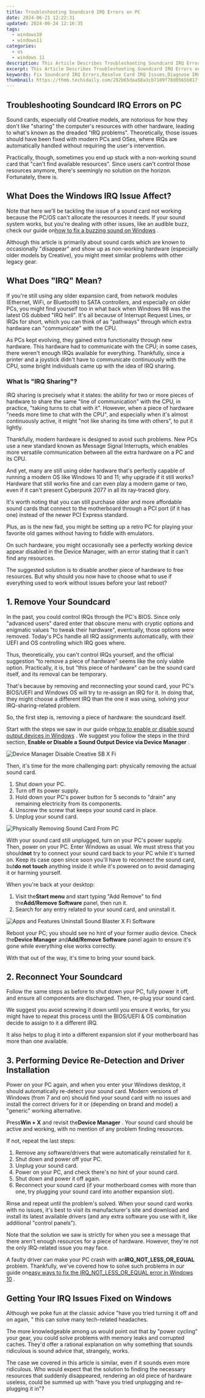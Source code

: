 ```yaml
---
title: Troubleshooting Soundcard IRQ Errors on PC
date: 2024-06-21 12:22:31
updated: 2024-06-24 12:16:35
tags:
  - windows10
  - windows11
categories:
  - os
  - windows 11
description: This Article Describes Troubleshooting Soundcard IRQ Errors on PC
excerpt: This Article Describes Troubleshooting Soundcard IRQ Errors on PC
keywords: Fix Soundcard IRQ Errors,Resolve Card IRQ Issues,Diagnose IRQ Conflicts,Remedy PC Sound Issue,Alleviate Card IRQ Errors,Correct Audio IRQ Problems,Troubleshoot PC IRQ Failures
thumbnail: https://thmb.techidaily.com/292b65daa58a3cb7189f78d0565b817f09110724b35903d3b3e9b8eb64f84eb9.jpg
---
```


## Troubleshooting Soundcard IRQ Errors on PC

 Sound cards, especially old Creative models, are notorious for how they don't like "sharing" the computer's resources with other hardware, leading to what's known as the dreaded "IRQ problems". Theoretically, those issues should have been fixed with modern PCs and OSes, where IRQs are automatically handled without requiring the user's intervention.

 Practically, though, sometimes you end up stuck with a non-working sound card that "can't find available resources". Since users can't control those resources anymore, there's seemingly no solution on the horizon. Fortunately, there is.

## What Does the Windows IRQ Issue Affect?

 Note that here we'll be tackling the issue of a sound card not working because the PC/OS can't allocate the resources it needs. If your sound system works, but you're dealing with other issues, like an audible buzz, check our guide on[how to fix a buzzing sound on Windows](https://www.makeuseof.com/windows-fix-buzzing-sound/) .

 Although this article is primarily about sound cards which are known to occasionally "disappear" and show up as non-working hardware (especially older models by Creative), you might meet similar problems with other legacy gear.

## What Does "IRQ" Mean?

 If you're still using any older expansion card, from network modules (Ethernet, WiFi, or Bluetooth) to SATA controllers, and especially on older PCs, you might find yourself too in what back when Windows 98 was the latest OS dubbed "IRQ hell". It's all because of Interrupt Request Lines, or IRQs for short, which you can think of as "pathways" through which extra hardware can "communicate" with the CPU.

 As PCs kept evolving, they gained extra functionality through new hardware. This hardware had to communicate with the CPU; in some cases, there weren't enough IRQs available for everything. Thankfully, since a printer and a joystick didn't have to communicate continuously with the CPU, some bright individuals came up with the idea of IRQ sharing.

### What Is "IRQ Sharing"?

 IRQ sharing is precisely what it states: the ability for two or more pieces of hardware to share the same "line of communication" with the CPU, in practice, "taking turns to chat with it". However, when a piece of hardware "needs more time to chat with the CPU", and especially when it's almost continuously active, it might "not like sharing its time with others", to put it lightly.

 Thankfully, modern hardware is designed to avoid such problems. New PCs use a new standard known as Message Signal Interrupts, which enables more versatile communication between all the extra hardware on a PC and its CPU.

 And yet, many are still using older hardware that's perfectly capable of running a modern OS like Windows 10 and 11; why upgrade if it still works? Hardware that still works fine and can even play a modern game or two, even if it can't present Cyberpunk 2077 in all its ray-traced glory.

 It's worth noting that you can still purchase older and more affordable sound cards that connect to the motherboard through a PCI port (if it has one) instead of the newer PCI Express standard.

 Plus, as is the new fad, you might be setting up a retro PC for playing your favorite old games without having to fiddle with emulators.

 On such hardware, you might occasionally see a perfectly working device appear disabled in the Device Manager, with an error stating that it can't find any resources.

 The suggested solution is to disable another piece of hardware to free resources. But why should you now have to choose what to use if everything used to work without issues before your last reboot?

## 1\. Remove Your Soundcard

 In the past, you could control IRQs through the PC's BIOS. Since only "advanced users" dared enter that obscure menu with cryptic options and enigmatic values "to tweak their hardware", eventually, those options were removed. Today's PCs handle all IRQ assignments automatically, with their UEFI and OS controlling which IRQ goes where.

 Thus, theoretically, you can't control IRQs yourself, and the official suggestion "to remove a piece of hardware" seems like the only viable option. Practically, it is, but "this piece of hardware" can be the sound card itself, and its removal can be temporary.

 That's because by removing and reconnecting your sound card, your PC's BIOS/UEFI and Windows OS will try to re-assign an IRQ for it. In doing that, they might choose a different IRQ than the one it was using, solving your IRQ-sharing-related problem.

 So, the first step is, removing a piece of hardware: the soundcard itself.

 Start with the steps we saw in our guide on[how to enable or disable sound output devices in Windows](https://www.makeuseof.com/enable-disable-sound-output-devices-in-windows/) . We suggest you follow the steps in the third section, **Enable or Disable a Sound Output Device via Device Manager** .

![Device Manager Disable Creative SB X Fi](https://static1.makeuseofimages.com/wordpress/wp-content/uploads/2023/03/device-manager-disable-creative-sb-x-fi.jpg)

 Then, it's time for the more challenging part: physically removing the actual sound card.

1. Shut down your PC.
2. Turn off its power supply.
3. Hold down your PC's power button for 5 seconds to "drain" any remaining electricity from its components.
4. Unscrew the screw that keeps your sound card in place.
5. Unplug your sound card.

![Physically Removing Sound Card From PC](https://static1.makeuseofimages.com/wordpress/wp-content/uploads/2023/03/physically-removing-sound-card-from-pc.jpg)

 With your sound card still unplugged, turn on your PC's power supply. Then, power on your PC. Enter Windows as usual. We must stress that you should**not** try to connect your sound card back to your PC while it's turned on. Keep its case open since soon you'll have to reconnect the sound card, but**do not touch** anything inside it while it's powered on to avoid damaging it or harming yourself.

When you're back at your desktop:

1. Visit the**Start menu** and start typing "Add Remove" to find the**Add/Remove Software** panel, then run it.
2. Search for any entry related to your sound card, and uninstall it.

![Apps and Features Uninstall Sound Blaster X Fi Software](https://static1.makeuseofimages.com/wordpress/wp-content/uploads/2023/03/apps-and-features-uninstall-sound-blaster-x-fi-software.jpg)

 Reboot your PC; you should see no hint of your former audio device. Check the**Device Manager** and**Add/Remove Software** panel again to ensure it's gone while everything else works correctly.

With that out of the way, it's time to bring your sound back.

## 2\. Reconnect Your Soundcard

 Follow the same steps as before to shut down your PC, fully power it off, and ensure all components are discharged. Then, re-plug your sound card.

 We suggest you avoid screwing it down until you ensure it works, for you might have to repeat this process until the BIOS/UEFI & OS combination decide to assign to it a different IRQ.

 It also helps to plug it into a different expansion slot if your motherboard has more than one available.

## 3\. Performing Device Re-Detection and Driver Installation

 Power on your PC again, and when you enter your Windows desktop, it should automatically re-detect your sound card. Modern versions of Windows (from 7 and on) should find your sound card with no issues and install the correct drivers for it or (depending on brand and model) a "generic" working alternative.

 Press**Win + X** and revisit the**Device Manager** . Your sound card should be active and working, with no mention of any problem finding resources.

If not, repeat the last steps:

1. Remove any software/drivers that were automatically reinstalled for it.
2. Shut down and power off your PC.
3. Unplug your sound card.
4. Power on your PC, and check there's no hint of your sound card.
5. Shut down and power it off again.
6. Reconnect your sound card (if your motherboard comes with more than one, try plugging your sound card into another expansion slot).

 Rinse and repeat until the problem's solved. When your sound card works with no issues, it's best to visit its manufacturer's site and download and install its latest available drivers (and any extra software you use with it, like additional "control panels").

 Note that the solution we saw is strictly for when you see a message that there aren't enough resources for a piece of hardware. However, they're not the only IRQ-related issue you may face.

 A faulty driver can make your PC crash with an**IRQ\_NOT\_LESS\_OR\_EQUAL** problem. Thankfully, we've covered how to solve such problems in our guide on[easy ways to fix the IRQ_NOT_LESS_OR_EQUAL error in Windows 10](https://www.makeuseof.com/ways-to-fix-the-irql%5Fnot%5Fless%5For%5Fequal-error-in-windows-10/) .

## Getting Your IRQ Issues Fixed on Windows

 Although we poke fun at the classic advice "have you tried turning it off and on again, " this can solve many tech-related headaches.

 The more knowledgeable among us would point out that by "power cycling" your gear, you could solve problems with memory leaks and corrupted caches. They'd offer a rational explanation on why something that sounds ridiculous is sound advice that, strangely, works.

 The case we covered in this article is similar, even if it sounds even more ridiculous. Who would expect that the solution to finding the necessary resources that suddenly disappeared, rendering an old piece of hardware useless, could be summed up with "have you tried unplugging and re-plugging it in"?


<ins class="adsbygoogle"
     style="display:block"
     data-ad-format="autorelaxed"
     data-ad-client="ca-pub-7571918770474297"
     data-ad-slot="1223367746"></ins>



<ins class="adsbygoogle"
     style="display:block"
     data-ad-client="ca-pub-7571918770474297"
     data-ad-slot="8358498916"
     data-ad-format="auto"
     data-full-width-responsive="true"></ins>
